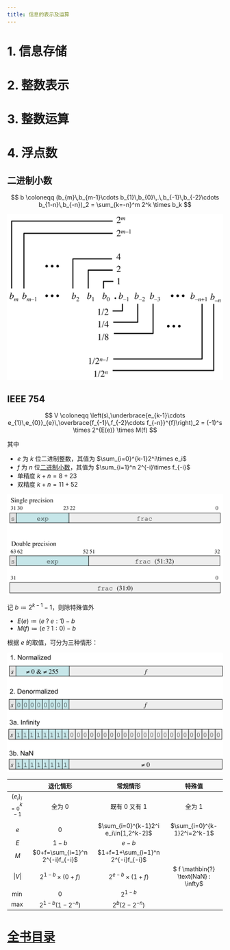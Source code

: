 ```yaml
---
title: 信息的表示及运算
---
```


# 1. 信息存储

# 2. 整数表示

# 3. 整数运算

# 4. 浮点数

## 二进制小数

$$
b \coloneqq (b_{m}\,b_{m-1}\cdots b_{1}\,b_{0}\,.\,b_{-1}\,b_{-2}\cdots b_{1-n}\,b_{-n})_2
= \sum_{k=-n}^m 2^k \times b_k
$$

![](./ics3/data/fractional-binary.svg)

## IEEE 754

$$
V \coloneqq \left(s\,\underbrace{e_{k-1}\cdots e_{1}\,e_{0}}_{e}\,\overbrace{f_{-1}\,f_{-2}\cdots f_{-n}}^{f}\right)_2
= (-1)^s \times 2^{E(e)} \times M(f)
$$

其中
- $e$ 为 $k$ 位二进制整数，其值为 $\sum_{i=0}^{k-1}2^i\times e_i$
- $f$ 为 $n$ 位[二进制小数](#二进制小数)，其值为 $\sum_{i=1}^n 2^{-i}\times f_{-i}$
- 单精度 $k+n=8+23$
- 双精度 $k+n=11+52$

![](./ics3/data/fp-formats.svg)

记 $b \coloneqq 2^{k-1} - 1$，则除特殊值外
- $E(e) \coloneqq (e \mathbin{?} e : 1) - b$
- $M(f) \coloneqq (e \mathbin{?} 1 : 0) - b$

根据 $e$ 的取值，可分为三种情形：

![](./ics3/data/fp-cases.svg)

|            |        退化情形         |       常规情形       | 特殊值 |
| :--------: | :---------------------: | :------------------: | :------: |
| $(e_i)_{i=0}^{k-1}$ | 全为 $0$ | 既有 $0$ 又有 $1$ | 全为 $1$ |
|    $e$     |           $0$           | $\sum_{i=0}^{k-1}2^i e_i\in[1,2^k-2]$ | $\sum_{i=0}^{k-1}2^i=2^k-1$ |
| $E$ | $1-b$ | $e-b$ |  |
| $M$ | $0+f=\sum_{i=1}^n 2^{-i}f_{-i}$ | $1+f=1+\sum_{i=1}^n 2^{-i}f_{-i}$ |  |
|    $\vert V\vert$    |    $2^{1-b}\times(0+f)$    | $2^{e-b}\times(1+f)$ | $ f \mathbin{?} \text{NaN} : \infty$ |
| $\min$ | $0$ | $2^{1-b}$ |  |
| $\max$ | $2^{1-b}(1-2^{-n})$ | $2^b(2-2^{-n})$ |  |

# [全书目录](../csapp.md#全书目录)

